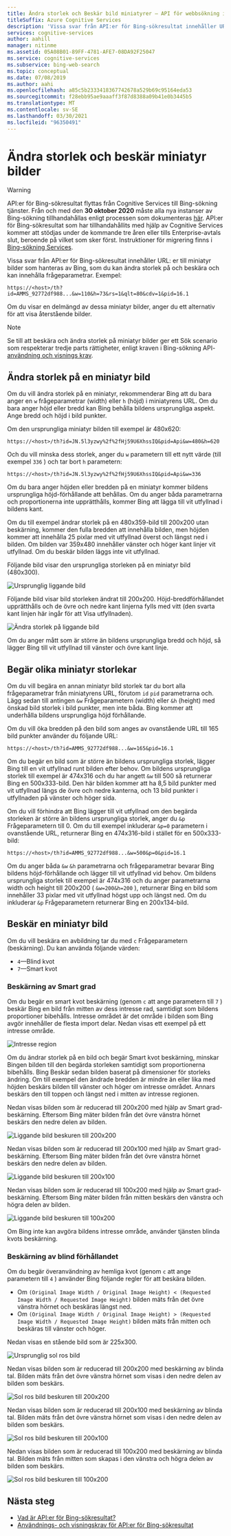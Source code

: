 ```yaml
---
title: Ändra storlek och Beskär bild miniatyrer – API för webbsökning i Bing
titleSuffix: Azure Cognitive Services
description: 'Vissa svar från API:er för Bing-sökresultat innehåller URL: er till miniatyr bilder som hanteras av Bing, som du kan ändra storlek på och beskära och kan innehålla frågeparametrar.'
services: cognitive-services
author: aahill
manager: nitinme
ms.assetid: 05A08B01-89FF-4781-AFE7-08DA92F25047
ms.service: cognitive-services
ms.subservice: bing-web-search
ms.topic: conceptual
ms.date: 07/08/2019
ms.author: aahi
ms.openlocfilehash: a85c5b2333418367742678a529b69c95164eda53
ms.sourcegitcommit: f28ebb95ae9aaaff3f87d8388a09b41e0b3445b5
ms.translationtype: MT
ms.contentlocale: sv-SE
ms.lasthandoff: 03/30/2021
ms.locfileid: "96350491"
---
```

# <a name="resize-and-crop-thumbnail-images"></a>Ändra storlek och beskär miniatyr bilder

> [!WARNING]
> API:er för Bing-sökresultat flyttas från Cognitive Services till Bing-sökning tjänster. Från och med den **30 oktober 2020** måste alla nya instanser av Bing-sökning tillhandahållas enligt processen som dokumenteras [här](/bing/search-apis/bing-web-search/create-bing-search-service-resource).
> API:er för Bing-sökresultat som har tillhandahållits med hjälp av Cognitive Services kommer att stödjas under de kommande tre åren eller tills Enterprise-avtals slut, beroende på vilket som sker först.
> Instruktioner för migrering finns i [Bing-sökning Services](/bing/search-apis/bing-web-search/create-bing-search-service-resource).

Vissa svar från API:er för Bing-sökresultat innehåller URL: er till miniatyr bilder som hanteras av Bing, som du kan ändra storlek på och beskära och kan innehålla frågeparametrar. Exempel:

`https://<host>/th?id=AMMS_92772df988...&w=110&h=73&rs=1&qlt=80&cdv=1&pid=16.1`

Om du visar en delmängd av dessa miniatyr bilder, anger du ett alternativ för att visa återstående bilder.

> [!NOTE]
> Se till att beskära och ändra storlek på miniatyr bilder ger ett Sök scenario som respekterar tredje parts rättigheter, enligt kraven i Bing-sökning API- [användning och visnings krav](use-display-requirements.md).

## <a name="resize-a-thumbnail"></a>Ändra storlek på en miniatyr bild 

Om du vill ändra storlek på en miniatyr, rekommenderar Bing att du bara anger en `w` frågeparametrar (width) eller `h` (höjd) i miniatyrens URL. Om du bara anger höjd eller bredd kan Bing behålla bildens ursprungliga aspekt. Ange bredd och höjd i bild punkter. 

Om den ursprungliga miniatyr bilden till exempel är 480x620:

`https://<host>/th?id=JN.5l3yzwy%2f%2fHj59U6XhssIQ&pid=Api&w=480&h=620`

Och du vill minska dess storlek, anger du `w` parametern till ett nytt värde (till exempel `336` ) och tar bort `h`  parametern:

`https://<host>/th?id=JN.5l3yzwy%2f%2fHj59U6XhssIQ&pid=Api&w=336`

Om du bara anger höjden eller bredden på en miniatyr kommer bildens ursprungliga höjd-förhållande att behållas. Om du anger båda parametrarna och proportionerna inte upprätthålls, kommer Bing att lägga till vit utfyllnad i bildens kant.

Om du till exempel ändrar storlek på en 480x359-bild till 200x200 utan beskärning, kommer den fulla bredden att innehålla bilden, men höjden kommer att innehålla 25 pixlar med vit utfyllnad överst och längst ned i bilden. Om bilden var 359x480 innehåller vänster och höger kant linjer vit utfyllnad. Om du beskär bilden läggs inte vit utfyllnad.  

Följande bild visar den ursprungliga storleken på en miniatyr bild (480x300).  
  
![Ursprunglig liggande bild](./media/resize-crop/bing-resize-crop-landscape.png)  
  
Följande bild visar bild storleken ändrat till 200x200. Höjd-breddförhållandet upprätthålls och de övre och nedre kant linjerna fylls med vitt (den svarta kant linjen här ingår för att Visa utfyllnaden).  
  
![Ändra storlek på liggande bild](./media/resize-crop/bing-resize-crop-landscape-resized.png)  

Om du anger mått som är större än bildens ursprungliga bredd och höjd, så lägger Bing till vit utfyllnad till vänster och övre kant linje.  

## <a name="request-different-thumbnail-sizes"></a>Begär olika miniatyr storlekar

Om du vill begära en annan miniatyr bild storlek tar du bort alla frågeparametrar från miniatyrens URL, förutom `id` `pid` parametrarna och. Lägg sedan till antingen `&w` Frågeparametern (width) eller `&h` (height) med önskad bild storlek i bild punkter, men inte båda. Bing kommer att underhålla bildens ursprungliga höjd förhållande. 

Om du vill öka bredden på den bild som anges av ovanstående URL till 165 bild punkter använder du följande URL:

`https://<host>/th?id=AMMS_92772df988...&w=165&pid=16.1`

Om du begär en bild som är större än bildens ursprungliga storlek, lägger Bing till en vit utfyllnad runt bilden efter behov. Om bildens ursprungliga storlek till exempel är 474x316 och du har angett `&w` till 500 så returnerar Bing en 500x333-bild. Den här bilden kommer att ha 8,5 bild punkter med vit utfyllnad längs de övre och nedre kanterna, och 13 bild punkter i utfyllnaden på vänster och höger sida.

Om du vill förhindra att Bing lägger till vit utfyllnad om den begärda storleken är större än bildens ursprungliga storlek, anger du `&p` Frågeparametern till 0. Om du till exempel inkluderar `&p=0` parametern i ovanstående URL, returnerar Bing en 474x316-bild i stället för en 500x333-bild:

`https://<host>/th?id=AMMS_92772df988...&w=500&p=0&pid=16.1`

Om du anger båda `&w` `&h` parametrarna och frågeparametrar bevarar Bing bildens höjd-förhållande och lägger till vit utfyllnad vid behov. Om bildens ursprungliga storlek till exempel är 474x316 och du anger parametrarna width och height till 200x200 ( `&w=200&h=200` ), returnerar Bing en bild som innehåller 33 pixlar med vit utfyllnad högst upp och längst ned. Om du inkluderar `&p` Frågeparametern returnerar Bing en 200x134-bild.

## <a name="crop-a-thumbnail"></a>Beskär en miniatyr bild 

Om du vill beskära en avbildning tar du med `c` Frågeparametern (beskärning). Du kan använda följande värden:
  
- `4`&mdash;Blind kvot  
- `7`&mdash;Smart kvot  

### <a name="smart-ratio-cropping"></a>Beskärning av Smart grad

Om du begär en smart kvot beskärning (genom `c` att ange parametern till `7` ) beskär Bing en bild från mitten av dess intresse rad, samtidigt som bildens proportioner bibehålls. Intresse området är det område i bilden som Bing avgör innehåller de flesta import delar. Nedan visas ett exempel på ett intresse område.  
  
![Intresse region](./media/resize-crop/bing-resize-crop-regionofinterest.png)

Om du ändrar storlek på en bild och begär Smart kvot beskärning, minskar Bingen bilden till den begärda storleken samtidigt som proportionerna bibehålls. Bing Beskär sedan bilden baserat på dimensioner för storleks ändring. Om till exempel den ändrade bredden är mindre än eller lika med höjden beskärs bilden till vänster och höger om intresse området. Annars beskärs den till toppen och längst ned i mitten av intresse regionen.  
  
 
Nedan visas bilden som är reducerad till 200x200 med hjälp av Smart grad-beskärning. Eftersom Bing mäter bilden från det övre vänstra hörnet beskärs den nedre delen av bilden. 
  
![Liggande bild beskuren till 200x200](./media/resize-crop/bing-resize-crop-landscape200x200c7.png) 
  
Nedan visas bilden som är reducerad till 200x100 med hjälp av Smart grad-beskärning. Eftersom Bing mäter bilden från det övre vänstra hörnet beskärs den nedre delen av bilden. 
   
![Liggande bild beskuren till 200x100](./media/resize-crop/bing-resize-crop-landscape200x100c7.png)
  
Nedan visas bilden som är reducerad till 100x200 med hjälp av Smart grad-beskärning. Eftersom Bing mäter bilden från mitten beskärs den vänstra och högra delen av bilden.
  
![Liggande bild beskuren till 100x200](./media/resize-crop/bing-resize-crop-landscape100x200c7.png) 

Om Bing inte kan avgöra bildens intresse område, använder tjänsten blinda kvots beskärning.  

### <a name="blind-ratio-cropping"></a>Beskärning av blind förhållandet

Om du begär överanvändning av hemliga kvot (genom `c` att ange parametern till `4` ) använder Bing följande regler för att beskära bilden.  
  
- Om `(Original Image Width / Original Image Height) < (Requested Image Width / Requested Image Height)` bilden mäts från det övre vänstra hörnet och beskäras längst ned.  
- Om `(Original Image Width / Original Image Height) > (Requested Image Width / Requested Image Height)` bilden mäts från mitten och beskäras till vänster och höger.  

Nedan visas en stående bild som är 225x300.  
  
![Ursprunglig sol ros bild](./media/resize-crop/bing-resize-crop-sunflower.png)
  
Nedan visas bilden som är reducerad till 200x200 med beskärning av blinda tal. Bilden mäts från det övre vänstra hörnet som visas i den nedre delen av bilden som beskärs.  
  
![Sol ros bild beskuren till 200x200](./media/resize-crop/bing-resize-crop-sunflower200x200c4.png)
  
Nedan visas bilden som är reducerad till 200x100 med beskärning av blinda tal. Bilden mäts från det övre vänstra hörnet som visas i den nedre delen av bilden som beskärs.  
  
![Sol ros bild beskuren till 200x100](./media/resize-crop/bing-resize-crop-sunflower200x100c4.png)
  
Nedan visas bilden som är reducerad till 100x200 med beskärning av blinda tal. Bilden mäts från mitten som skapas i den vänstra och högra delen av bilden som beskärs.  
  
![Sol ros bild beskuren till 100x200](./media/resize-crop/bing-resize-crop-sunflower100x200c4.png)

## <a name="next-steps"></a>Nästa steg

* [Vad är API:er för Bing-sökresultat?](bing-api-comparison.md)
* [Användnings- och visningskrav för API:er för Bing-sökresultat](use-display-requirements.md)